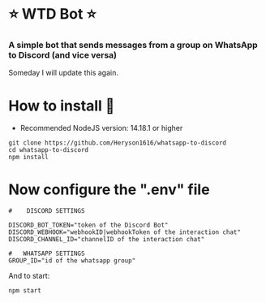 # ⭐ WTD Bot ⭐

### A simple bot that sends messages from a group on WhatsApp to Discord (and vice versa)

Someday I will update this again.

# How to install 🤔

- Recommended NodeJS version: 14.18.1 or higher

```
git clone https://github.com/Heryson1616/whatsapp-to-discord
cd whatsapp-to-discord
npm install
```
# Now configure the ".env" file
```
#    DISCORD SETTINGS

DISCORD_BOT_TOKEN="token of the Discord Bot"
DISCORD_WEBHOOK="webhookID|webhookToken of the interaction chat"
DISCORD_CHANNEL_ID="channelID of the interaction chat"

#   WHATSAPP SETTINGS
GROUP_ID="id of the whatsapp group"
```

And to start:
```
npm start
```